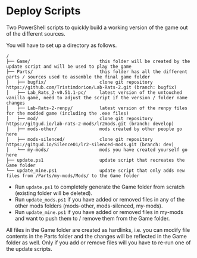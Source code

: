 # Deploy Scripts

Two PowerShell scripts to quickly build a working version of the game out of the different sources.

You will have to set up a directory as follows.

```
/
├── Game/                          this folder will be created by the update script and will be used to play the game
├── Parts/                         this folder has all the different parts / sources used to assemble the final game folder
│   ├── bugfix/                    clone git repository https://github.com/Tristimdorion/Lab-Rats-2.git (branch: bugfix)
│   ├── Lab_Rats_2-v0.51.1-pc/     latest version of the untouched vanilla game, need to adjust the script if the version / folder name changes
│   ├── Lab-Rats-2-renpy/          latest version of the renpy files for the modded game (including the .exe files)
│   ├── mod/                       clone git repository https://gitgud.io/lab-rats-2-mods/lr2mods.git (branch: develop)
│   ├── mods-other/                mods created by other people go here
│   ├── mods-silenced/             clone git repository https://gitgud.io/Silence01/lr2-silenced-mods.git (branch: dev)
│   └── my-mods/                   mods you have created yourself go here
├── update.ps1                     update script that recreates the Game folder
└── update_mine.ps1                update script that only adds new files from /Parts/my-mods/Mods/ to the Game folder
```

- Run `update.ps1` to completely generate the Game folder from scratch (existing folder will be deleted).
- Run `update_mods.ps1` if you have added or removed files in any of the other mods folders (mods-other, mods-silenced, my-mods).
- Run `update_mine.ps1` if you have added or removed files in my-mods and want to push them to / remove them from the Game folder.

All files in the Game folder are created as hardlinks, i.e. you can modify file contents in the Parts folder and the changes will be 
reflected in the Game folder as well. Only if you add or remove files will you have to re-run one of the update scripts.